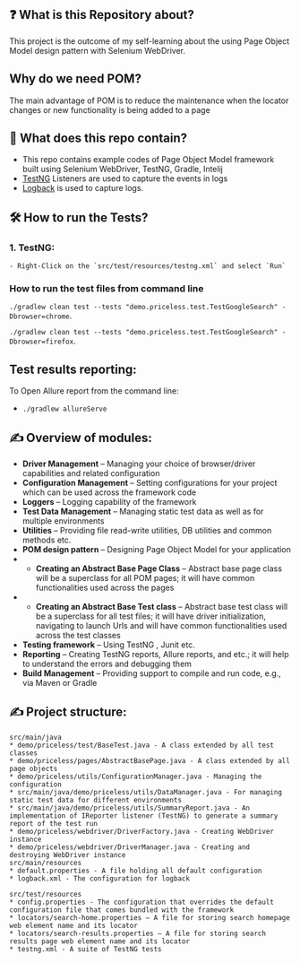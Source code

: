 ## :question: What is this Repository about?

This project is the outcome of my self-learning about the using  Page Object Model design pattern with Selenium WebDriver. 

## Why do we need POM?   

The main advantage of POM is to reduce the maintenance when the locator changes or new functionality is being added to a page


## :briefcase: What does this repo contain?
- This repo contains example codes of Page Object Model framework built using  Selenium WebDriver, TestNG, Gradle, Intelij
- [TestNG](https://testng.org/doc/) Listeners are used to capture the events in logs
- [Logback](https://logback.qos.ch/) is used to capture logs.

##  :hammer_and_wrench: How to run the Tests?
### 1. TestNG:
    - Right-Click on the `src/test/resources/testng.xml` and select `Run`
### How to run the test files from command line
`./gradlew clean test --tests "demo.priceless.test.TestGoogleSearch" -Dbrowser=chrome`. 

`./gradlew clean test --tests "demo.priceless.test.TestGoogleSearch" -Dbrowser=firefox`. 


## Test results reporting:
To Open Allure report from the command line:
- `./gradlew allureServe`


## :writing_hand: Overview of modules: 


- **Driver Management** – Managing your choice of browser/driver capabilities and related configuration
- **Configuration Management** – Setting configurations for your project which can be used across the framework code
- **Loggers** – Logging capability of the framework
- **Test Data Management** – Managing static test data as well as for multiple environments
- **Utilities** – Providing file read-write utilities, DB utilities and common methods etc.
- **POM design pattern** – Designing Page Object Model for your application
- - **Creating an Abstract Base Page Class** – Abstract base page class will be a superclass for all POM pages; it will have common functionalities used across the pages
- - **Creating an Abstract Base Test class** – Abstract base test class will be a superclass for all test files; it will have driver initialization, navigating to launch Urls and will have common functionalities used across the test classes
- **Testing framework** – Using TestNG , Junit etc.
- **Reporting** – Creating TestNG reports, Allure reports, and etc.; it will help to understand the errors and debugging them
- **Build Management** – Providing support to compile and run code, e.g., via Maven or Gradle

## :writing_hand: Project structure: 
```
src/main/java
* demo/priceless/test/BaseTest.java - A class extended by all test classes
* demo/priceless/pages/AbstractBasePage.java - A class extended by all page objects
* demo/priceless/utils/ConfigurationManager.java - Managing the configuration
* src/main/java/demo/priceless/utils/DataManager.java - For managing static test data for different environments
* src/main/java/demo/priceless/utils/SummaryReport.java - An implementation of IReporter listener (TestNG) to generate a summary report of the test run
* demo/priceless/webdriver/DriverFactory.java - Creating WebDriver instance
* demo/priceless/webdriver/DriverManager.java - Creating and destroying WebDriver instance
src/main/resources 
* default.properties - A file holding all default configuration
* logback.xml - The configuration for logback

src/test/resources 
* config.properties - The configuration that overrides the default configuration file that comes bundled with the framework
* locators/search-home.properties – A file for storing search homepage web element name and its locator
* locators/search-results.properties – A file for storing search results page web element name and its locator
* testng.xml - A suite of TestNG tests

```

[linkedin]: (https://www.linkedin.com/in/inessag/)
